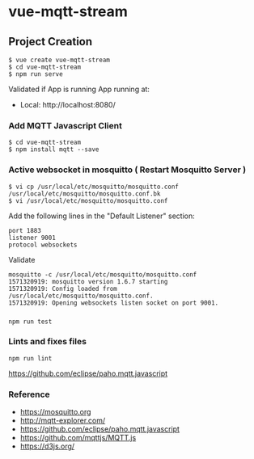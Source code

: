# vue-mqtt-stream

## Project Creation 
```shell
$ vue create vue-mqtt-stream
$ cd vue-mqtt-stream
$ npm run serve
```
Validated if App is running 
 App running at:
  - Local:   http://localhost:8080/ 

### Add MQTT Javascript Client 

```shell
$ cd vue-mqtt-stream
$ npm install mqtt --save
```

### Active websocket in mosquitto ( Restart Mosquitto Server )
```shell
$ vi cp /usr/local/etc/mosquitto/mosquitto.conf /usr/local/etc/mosquitto/mosquitto.conf.bk
$ vi /usr/local/etc/mosquitto/mosquitto.conf
```

Add the following lines in the "Default Listener" section:

```
port 1883
listener 9001
protocol websockets
```
Validate 

```shell
mosquitto -c /usr/local/etc/mosquitto/mosquitto.conf
1571320919: mosquitto version 1.6.7 starting
1571320919: Config loaded from /usr/local/etc/mosquitto/mosquitto.conf.
1571320919: Opening websockets listen socket on port 9001.
```

### 
```
npm run test
```

### Lints and fixes files
```
npm run lint
```



https://github.com/eclipse/paho.mqtt.javascript

### Reference

* https://mosquitto.org
* http://mqtt-explorer.com/
* https://github.com/eclipse/paho.mqtt.javascript
* https://github.com/mqttjs/MQTT.js
* https://d3js.org/



